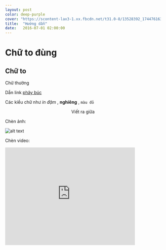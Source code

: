 ```yaml
---
layout: post
color: deep-purple
cover: "https://scontent-lax3-1.xx.fbcdn.net/t31.0-8/13528392_1744761632479790_4877435786062863339_o.png"
title:  "Hướng dẫn"
date:   2016-07-01 02:00:00
---
```


# Chữ to đùng

## Chữ to

Chữ thường

Dẫn link [phây búc](http://facebook.com)

Các kiểu chữ như *in đậm* , **nghiêng** , `màu đỏ`

<center> Viết ra giữa </center>

Chèn ảnh:

![alt text](https://scontent-lax3-1.xx.fbcdn.net/t31.0-8/13528392_1744761632479790_4877435786062863339_o.png "image")

Chèn video:

<iframe width="420" height="315" src="https://www.youtube.com/embed/BNkG8fFxQcE" frameborder="0" allowfullscreen></iframe>
